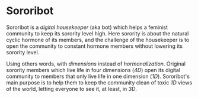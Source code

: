Sororibot
=========

Sororibot is a _digital housekeeper_ (aka bot) which helps a feminist community to keep its sorority level high. Here sorority is about the natural cyclic hormone of its members, and the challenge of the housekeeper is to open the community to constant hormone members without lowering its sorority level.

Using others words, with _dimensions_ instead of _hormonalization_. Original sorority members which live life in four dimensions (_4D_) open its digital community to members that only live life in one dimension (_1D_). Sororibot's main purpose is to help them to keep the community clean of toxic _1D_ views of the world, letting everyone to see it, at least, in _3D_.
